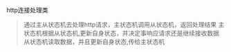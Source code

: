 http连接处理类
> 通过主从状态机去处理http请求，主状态机调用从状态机，返回处理结果
> 主状态机根据从状态机,更新自身状态，并决定事响应请求还是继续接收数据
> 从状态机读取数据，并且更新自身状态,传给主状态机
